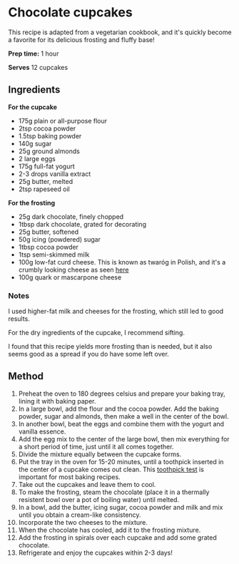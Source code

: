 # Chocolate cupcakes

This recipe is adapted from a vegetarian cookbook, and it's quickly become a favorite for its delicious frosting and fluffy base!

**Prep time:** 1 hour

**Serves** 12 cupcakes

## Ingredients

**For the cupcake**
* 175g plain or all-purpose flour
* 2tsp cocoa powder
* 1.5tsp baking powder
* 140g sugar
* 25g ground almonds
* 2 large eggs
* 175g full-fat yogurt
* 2-3 drops vanilla extract
* 25g butter, melted
* 2tsp rapeseed oil

**For the frosting**
* 25g dark chocolate, finely chopped
* 1tbsp dark chocolate, grated for decorating
* 25g butter, softened
* 50g icing (powdered) sugar
* 1tbsp cocoa powder
* 1tsp semi-skimmed milk
* 100g low-fat curd cheese. This is known as twaróg in Polish, and it's a crumbly looking cheese as seen [here](https://polishhousewife.com/twarog-polish-farmers-cheese/)
* 100g quark or mascarpone cheese

### Notes
I used higher-fat milk and cheeses for the frosting, which still led to good results.

For the dry ingredients of the cupcake, I recommend sifting.

I found that this recipe yields more frosting than is needed, but it also seems good as a spread if you do have some left over.

## Method

1. Preheat the oven to 180 degrees celsius and prepare your baking tray, lining it with baking paper.
2. In a large bowl, add the flour and the cocoa powder. Add the baking powder, sugar and almonds, then make a well in the center of the bowl.
3. In another bowl, beat the eggs and combine them with the yogurt and vanilla essence.
4. Add the egg mix to the center of the large bowl, then mix everything for a short period of time, just until it all comes together.
5. Divide the mixture equally between the cupcake forms.
6. Put the tray in the oven for 15-20 minutes, until a toothpick inserted in the center of a cupcake comes out clean. This [toothpick test](https://www.cooksillustrated.com/how_tos/10575-how-to-use-the-toothpick-test-to-see-if-baked-goods-are-done) is important for most baking recipes.
7. Take out the cupcakes and leave them to cool.
8. To make the frosting, steam the chocolate (place it in a thermally resistent bowl over a pot of boiling water) until melted.
9. In a bowl, add the butter, icing sugar, cocoa powder and milk and mix until you obtain a cream-like consistency.
10. Incorporate the two cheeses to the mixture.
11. When the chocolate has cooled, add it to the frosting mixture.
12. Add the frosting in spirals over each cupcake and add some grated chocolate.
13. Refrigerate and enjoy the cupcakes within 2-3 days!
